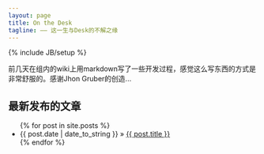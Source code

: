 ```yaml
---
layout: page
title: On the Desk 
tagline: —— 这一生与Desk的不解之缘
---
```

{% include JB/setup %}

前几天在组内的wiki上用markdown写了一些开发过程，感觉这么写东西的方式是非常舒服的。感谢Jhon Gruber的创造...
    
## 最新发布的文章

<ul class="posts">
  {% for post in site.posts %}
    <li><span>{{ post.date | date_to_string }}</span> &raquo; <a href="{{ BASE_PATH }}{{ post.url }}">{{ post.title }}</a></li>
  {% endfor %}
</ul>



